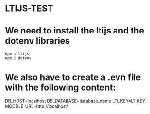 ﻿# LTIJS-TEST

# We need to install the ltijs and the dotenv libraries

```
npm i ltijs
npm i dotenv
```
# We also have to create a .evn file with the following content:

DB_HOST=localhost
DB_DATABASE=database_name
LTI_KEY=LTIKEY
MOODLE_URL=http://localhost/
